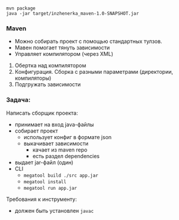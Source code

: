 ###
`mvn package`  
`java -jar target/inzhenerka_maven-1.0-SNAPSHOT.jar`

### Maven

- Можно собирать проект с помощью стандартных тулзов.
- Мавен помогает тянуть зависимости
- Управляет компилятором (через XML)

1. Обертка над компилятором
2. Конфигурация. Сборка с разными параметрами (директории, компиляторы)
3. Подгружать зависимости

### Задача:
Написать сборщик проекта:
- принимает на вход java-файлы
- собирает проект
  - использует конфиг в формате json
  - выкачивает зависимости
    - качает из maven repo
    - есть раздел dependencies
- выдает jar-файл (один)
- CLI 
  - `megatool build ./src app.jar`
  - `megatool install`
  - `megatool run app.jar`

Требования к инструменту:
- должен быть установлен `javac`
